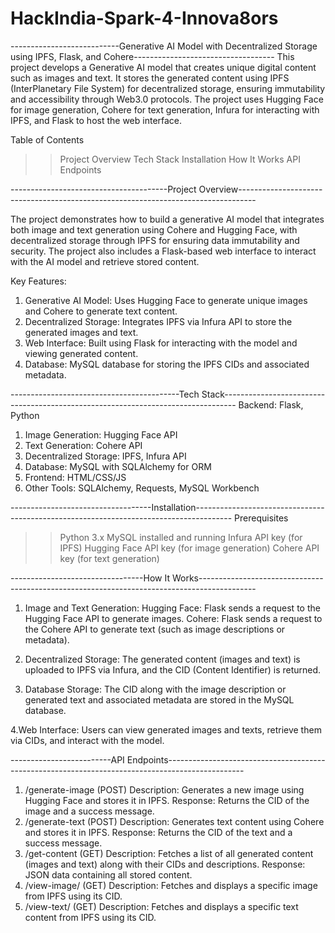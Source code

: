 # HackIndia-Spark-4-Innova8ors

---------------------------Generative AI Model with Decentralized Storage using IPFS, Flask, and Cohere-----------------------------------
This project develops a Generative AI model that creates unique digital content such as images and text. It stores the generated content using 
IPFS (InterPlanetary File System) for decentralized storage, ensuring immutability and accessibility through Web3.0 protocols. The project
uses Hugging Face for image generation, Cohere for text generation, Infura for interacting with IPFS, and Flask to host the web interface.

Table of Contents
>>Project Overview
>>Tech Stack
>>Installation
>> How It Works
>> API Endpoints

---------------------------------------Project Overview----------------------------------------------------------------------------------

The project demonstrates how to build a generative AI model that integrates both image and text generation using Cohere and Hugging Face, 
with decentralized storage through IPFS for ensuring data immutability and security. The project also includes a Flask-based web interface to 
interact with the AI model and retrieve stored content.

Key Features:
1. Generative AI Model: Uses Hugging Face to generate unique images and Cohere to generate text content.
2. Decentralized Storage: Integrates IPFS via Infura API to store the generated images and text.
3. Web Interface: Built using Flask for interacting with the model and viewing generated content.
4. Database: MySQL database for storing the IPFS CIDs and associated metadata.

------------------------------------------Tech Stack---------------------------------------------------------------------------------
Backend: Flask, Python
1. Image Generation: Hugging Face API
2. Text Generation: Cohere API
3. Decentralized Storage: IPFS, Infura API
4. Database: MySQL with SQLAlchemy for ORM
5. Frontend: HTML/CSS/JS
6. Other Tools: SQLAlchemy, Requests, MySQL Workbench


-----------------------------------Installation---------------------------------------------------------------------------------------
Prerequisites
>> Python 3.x
>> MySQL installed and running
>> Infura API key (for IPFS)
>> Hugging Face API key (for image generation)
>> Cohere API key (for text generation)

---------------------------------How It Works--------------------------------------------------------------------------------------------
1. Image and Text Generation:
Hugging Face: Flask sends a request to the Hugging Face API to generate images.
Cohere: Flask sends a request to the Cohere API to generate text (such as image descriptions or metadata).

2. Decentralized Storage:
The generated content (images and text) is uploaded to IPFS via Infura, and the CID (Content Identifier) is returned.

3. Database Storage:
The CID along with the image description or generated text and associated metadata are stored in the MySQL database.

4.Web Interface:
Users can view generated images and texts, retrieve them via CIDs, and interact with the model.

-------------------------API Endpoints-------------------------------------------------------------------------------------------------
1. /generate-image (POST)
Description: Generates a new image using Hugging Face and stores it in IPFS.
Response: Returns the CID of the image and a success message.
2. /generate-text (POST)
Description: Generates text content using Cohere and stores it in IPFS.
Response: Returns the CID of the text and a success message.
3. /get-content (GET)
Description: Fetches a list of all generated content (images and text) along with their CIDs and descriptions.
Response: JSON data containing all stored content.
4. /view-image/<cid> (GET)
Description: Fetches and displays a specific image from IPFS using its CID.
5. /view-text/<cid> (GET)
Description: Fetches and displays a specific text content from IPFS using its CID.
